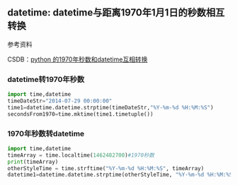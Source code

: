 ## datetime: datetime与距离1970年1月1日的秒数相互转换

参考资料

CSDB：[python 的1970年秒数和datetime互相转换](https://blog.csdn.net/nini3816/article/details/81053994)

### datetime转1970年秒数

```python
import time,datetime
timeDateStr="2014-07-29 00:00:00"
time1=datetime.datetime.strptime(timeDateStr,"%Y-%m-%d %H:%M:%S")
secondsFrom1970=time.mktime(time1.timetuple())
```

### 1970年秒数转datetime

```python
import time,datetime
timeArray = time.localtime(1462482700)#1970秒数
print(timeArray)
otherStyleTime = time.strftime("%Y-%m-%d %H:%M:%S", timeArray)
datetime1=datetime.datetime.strptime(otherStyleTime, "%Y-%m-%d %H:%M:%S")
```